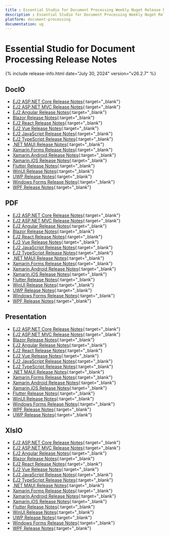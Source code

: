 ```yaml
---
title : Essential Studio for Document Processing Weekly Nuget Release Release Notes  
description : Essential Studio for Document Processing Weekly Nuget Release Release Notes  
platform: document-processing
documentation: ug
---
```


# Essential Studio for Document Processing  Release Notes  

{% include release-info.html date="July 30, 2024" version="v26.2.7" %} 

## DocIO

* [EJ2 ASP.NET Core Release Notes](https://ej2.syncfusion.com/aspnetcore/documentation/release-notes/26.2.7#docio){:target="_blank"}
* [EJ2 ASP.NET MVC Release Notes](https://ej2.syncfusion.com/aspnetmvc/documentation/release-notes/26.2.7#docio){:target="_blank"}
* [EJ2 Angular Release Notes](https://ej2.syncfusion.com/angular/documentation/release-notes/26.2.7#docio){:target="_blank"}
* [Blazor Release Notes](https://blazor.syncfusion.com/documentation/release-notes/26.2.7#docio){:target="_blank"}
* [EJ2 React Release Notes](https://ej2.syncfusion.com/react/documentation/release-notes/26.2.7#docio){:target="_blank"}
* [EJ2 Vue  Release Notes](https://ej2.syncfusion.com/vue/documentation/release-notes/26.2.7#docio){:target="_blank"}
* [EJ2 JavaScript Release Notes](https://ej2.syncfusion.com/javascript/documentation/release-notes/26.2.7#docio){:target="_blank"}
* [EJ2 TypeScript Release Notes](https://ej2.syncfusion.com/documentation/release-notes/26.2.7#docio){:target="_blank"}
* [.NET MAUI Release Notes](/maui/release-notes/v26.2.7#docio){:target="_blank"}
* [Xamarin.Forms Release Notes](/xamarin/release-notes/v26.2.7#docio){:target="_blank"}
* [Xamarin.Android Release Notes](/xamarin-android/release-notes/v26.2.7#docio){:target="_blank"}
* [Xamarin.iOS Release Notes](/xamarin-ios/release-notes/v26.2.7#docio){:target="_blank"}
* [Flutter Release Notes](/flutter/release-notes/v26.2.7#docio){:target="_blank"}
* [WinUI Release Notes](/winui/release-notes/v26.2.7#docio){:target="_blank"}
* [UWP Release Notes](/uwp/release-notes/v26.2.7#docio){:target="_blank"}
* [Windows Forms Release Notes](/windowsforms/release-notes/v26.2.7#docio){:target="_blank"}
* [WPF Release Notes](/wpf/release-notes/v26.2.7#docio){:target="_blank"}



## PDF

* [EJ2 ASP.NET Core Release Notes](https://ej2.syncfusion.com/aspnetcore/documentation/release-notes/26.2.7#pdf){:target="_blank"}
* [EJ2 ASP.NET MVC Release Notes](https://ej2.syncfusion.com/aspnetmvc/documentation/release-notes/26.2.7#pdf){:target="_blank"}
* [EJ2 Angular Release Notes](https://ej2.syncfusion.com/angular/documentation/release-notes/26.2.7#pdf){:target="_blank"}
* [Blazor Release Notes](https://blazor.syncfusion.com/documentation/release-notes/26.2.7#pdf){:target="_blank"}
* [EJ2 React Release Notes](https://ej2.syncfusion.com/react/documentation/release-notes/26.2.7#pdf){:target="_blank"}
* [EJ2 Vue  Release Notes](https://ej2.syncfusion.com/vue/documentation/release-notes/26.2.7#pdf){:target="_blank"}
* [EJ2 JavaScript Release Notes](https://ej2.syncfusion.com/javascript/documentation/release-notes/26.2.7#pdf){:target="_blank"}
* [EJ2 TypeScript Release Notes](https://ej2.syncfusion.com/documentation/release-notes/26.2.7#pdf){:target="_blank"}
* [.NET MAUI Release Notes](/maui/release-notes/v26.2.7#pdf){:target="_blank"}
* [Xamarin.Forms Release Notes](/xamarin/release-notes/v26.2.7#pdf){:target="_blank"}
* [Xamarin.Android Release Notes](/xamarin-android/release-notes/v26.2.7#pdf){:target="_blank"}
* [Xamarin.iOS Release Notes](/xamarin-ios/release-notes/v26.2.7#pdf){:target="_blank"}
* [Flutter Release Notes](/flutter/release-notes/v26.2.7#pdf){:target="_blank"}
* [WinUI Release Notes](/winui/release-notes/v26.2.7#pdf){:target="_blank"}
* [UWP Release Notes](/uwp/release-notes/v26.2.7#pdf){:target="_blank"}
* [Windows Forms Release Notes](/windowsforms/release-notes/v26.2.7#pdf){:target="_blank"}
* [WPF Release Notes](/wpf/release-notes/v26.2.7#pdf){:target="_blank"}


## Presentation

* [EJ2 ASP.NET Core Release Notes](https://ej2.syncfusion.com/aspnetcore/documentation/release-notes/26.2.7#presentation){:target="_blank"}
* [EJ2 ASP.NET MVC Release Notes](https://ej2.syncfusion.com/aspnetmvc/documentation/release-notes/26.2.7#presentation){:target="_blank"}
* [Blazor Release Notes](https://blazor.syncfusion.com/documentation/release-notes/26.2.7#presentation){:target="_blank"}
* [EJ2 Angular Release Notes](https://ej2.syncfusion.com/angular/documentation/release-notes/26.2.7#presentation){:target="_blank"}
* [EJ2 React Release Notes](https://ej2.syncfusion.com/react/documentation/release-notes/26.2.7#presentation){:target="_blank"}
* [EJ2 Vue  Release Notes](https://ej2.syncfusion.com/vue/documentation/release-notes/26.2.7#presentation){:target="_blank"}
* [EJ2 JavaScript Release Notes](https://ej2.syncfusion.com/javascript/documentation/release-notes/26.2.7#presentation){:target="_blank"}
* [EJ2 TypeScript Release Notes](https://ej2.syncfusion.com/documentation/release-notes/26.2.7#presentation){:target="_blank"}
* [.NET MAUI Release Notes](/maui/release-notes/v26.2.7#presentation){:target="_blank"}
* [Xamarin.Forms Release Notes](/xamarin/release-notes/v26.2.7#presentation){:target="_blank"}
* [Xamarin.Android Release Notes](/xamarin-android/release-notes/v26.2.7#presentation){:target="_blank"}
* [Xamarin.iOS Release Notes](/xamarin-ios/release-notes/v26.2.7#presentation){:target="_blank"}
* [Flutter Release Notes](/flutter/release-notes/v26.2.7#presentation){:target="_blank"}
* [WinUI Release Notes](/winui/release-notes/v26.2.7#presentation){:target="_blank"}
* [Windows Forms Release Notes](/windowsforms/release-notes/v26.2.7#presentation){:target="_blank"}
* [WPF Release Notes](/wpf/release-notes/v26.2.7#presentation){:target="_blank"}
* [UWP Release Notes](/uwp/release-notes/v26.2.7#presentation){:target="_blank"}



## XlsIO

* [EJ2 ASP.NET Core Release Notes](https://ej2.syncfusion.com/aspnetcore/documentation/release-notes/26.2.7#xlsio){:target="_blank"}
* [EJ2 ASP.NET MVC Release Notes](https://ej2.syncfusion.com/aspnetmvc/documentation/release-notes/26.2.7#xlsio){:target="_blank"}
* [EJ2 Angular Release Notes](https://ej2.syncfusion.com/angular/documentation/release-notes/26.2.7#xlsio){:target="_blank"}
* [Blazor Release Notes](https://blazor.syncfusion.com/documentation/release-notes/26.2.7#xlsio){:target="_blank"}
* [EJ2 React Release Notes](https://ej2.syncfusion.com/react/documentation/release-notes/26.2.7#xlsio){:target="_blank"}
* [EJ2 Vue  Release Notes](https://ej2.syncfusion.com/vue/documentation/release-notes/26.2.7#xlsio){:target="_blank"}
* [EJ2 JavaScript Release Notes](https://ej2.syncfusion.com/javascript/documentation/release-notes/26.2.7#xlsio){:target="_blank"}
* [EJ2 TypeScript Release Notes](https://ej2.syncfusion.com/documentation/release-notes/26.2.7#xlsio){:target="_blank"}
* [.NET MAUI Release Notes](/maui/release-notes/v26.2.7#xlsio){:target="_blank"}
* [Xamarin.Forms Release Notes](/xamarin/release-notes/v26.2.7#xlsio){:target="_blank"}
* [Xamarin.Android Release Notes](/xamarin-android/release-notes/v26.2.7#xlsio){:target="_blank"}
* [Xamarin.iOS Release Notes](/xamarin-ios/release-notes/v26.2.7#xlsio){:target="_blank"}
* [Flutter Release Notes](/flutter/release-notes/v26.2.7#xlsio){:target="_blank"}
* [WinUI Release Notes](/winui/release-notes/v26.2.7#xlsio){:target="_blank"}
* [UWP Release Notes](/uwp/release-notes/v26.2.7#xlsio){:target="_blank"}
* [Windows Forms Release Notes](/windowsforms/release-notes/v26.2.7#xlsio){:target="_blank"}
* [WPF Release Notes](/wpf/release-notes/v26.2.7#xlsio){:target="_blank"}


